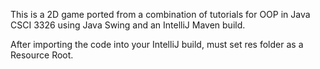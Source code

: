 This is a 2D game ported from a combination of tutorials for OOP in Java CSCI 3326 using Java Swing and an IntelliJ Maven build. 

After importing the code into your IntelliJ build, must set res folder as a Resource Root.
